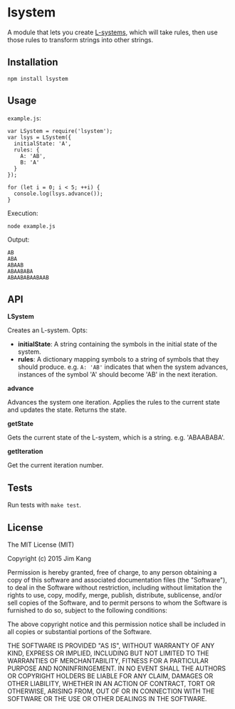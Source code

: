 lsystem
=======

A module that lets you create [L-systems](https://en.wikipedia.org/wiki/L-system), which will take rules, then use those rules to transform strings into other strings.

Installation
------------

    npm install lsystem

Usage
-----

`example.js`:

    var LSystem = require('lsystem');
    var lsys = LSystem({
      initialState: 'A',
      rules: {
        A: 'AB',
        B: 'A'
      }
    });

    for (let i = 0; i < 5; ++i) {
      console.log(lsys.advance());
    }

Execution:

    node example.js

Output:

    AB
    ABA
    ABAAB
    ABAABABA
    ABAABABAABAAB

API
---

**LSystem**

Creates an L-system. Opts:

  - **initialState**: A string containing the symbols in the initial state of the system.
  - **rules**: A dictionary mapping symbols to a string of symbols that they should produce. e.g. `A: 'AB'` indicates that when the system advances, instances of the symbol 'A' should become 'AB' in the next iteration.

**advance**

Advances the system one iteration. Applies the rules to the current state and updates the state. Returns the state.

**getState**

Gets the current state of the L-system, which is a string. e.g. 'ABAABABA'.

**getIteration**

Get the current iteration number.

Tests
-----

Run tests with `make test`.

License
-------

The MIT License (MIT)

Copyright (c) 2015 Jim Kang

Permission is hereby granted, free of charge, to any person obtaining a copy
of this software and associated documentation files (the "Software"), to deal
in the Software without restriction, including without limitation the rights
to use, copy, modify, merge, publish, distribute, sublicense, and/or sell
copies of the Software, and to permit persons to whom the Software is
furnished to do so, subject to the following conditions:

The above copyright notice and this permission notice shall be included in
all copies or substantial portions of the Software.

THE SOFTWARE IS PROVIDED "AS IS", WITHOUT WARRANTY OF ANY KIND, EXPRESS OR
IMPLIED, INCLUDING BUT NOT LIMITED TO THE WARRANTIES OF MERCHANTABILITY,
FITNESS FOR A PARTICULAR PURPOSE AND NONINFRINGEMENT. IN NO EVENT SHALL THE
AUTHORS OR COPYRIGHT HOLDERS BE LIABLE FOR ANY CLAIM, DAMAGES OR OTHER
LIABILITY, WHETHER IN AN ACTION OF CONTRACT, TORT OR OTHERWISE, ARISING FROM,
OUT OF OR IN CONNECTION WITH THE SOFTWARE OR THE USE OR OTHER DEALINGS IN
THE SOFTWARE.
